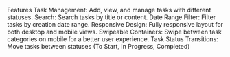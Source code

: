 Features
Task Management: Add, view, and manage tasks with different statuses.
Search: Search tasks by title or content.
Date Range Filter: Filter tasks by creation date range.
Responsive Design: Fully responsive layout for both desktop and mobile views.
Swipeable Containers: Swipe between task categories on mobile for a better user experience.
Task Status Transitions: Move tasks between statuses (To Start, In Progress, Completed)
